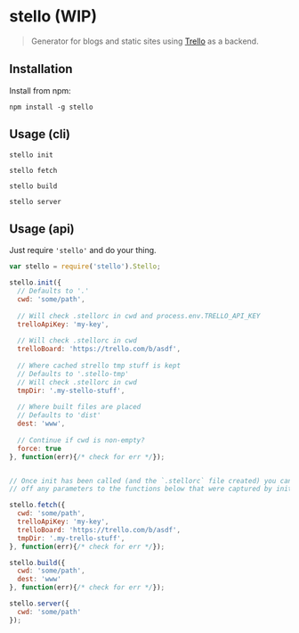 # stello (WIP)

> Generator for blogs and static sites using [Trello](https://trello.com/) as a
> backend.

## Installation

Install from npm:

```
npm install -g stello
```

## Usage (cli)

`stello init`

`stello fetch`

`stello build`

`stello server`


## Usage (api)

Just require `'stello'` and do your thing.

```javascript
var stello = require('stello').Stello;

stello.init({
  // Defaults to '.'
  cwd: 'some/path',
  
  // Will check .stellorc in cwd and process.env.TRELLO_API_KEY
  trelloApiKey: 'my-key',
  
  // Will check .stellorc in cwd
  trelloBoard: 'https://trello.com/b/asdf',
  
  // Where cached strello tmp stuff is kept
  // Defaults to '.stello-tmp'
  // Will check .stellorc in cwd
  tmpDir: '.my-stello-stuff',
  
  // Where built files are placed
  // Defaults to 'dist'
  dest: 'www',
  
  // Continue if cwd is non-empty?
  force: true
}, function(err){/* check for err */});


// Once init has been called (and the `.stellorc` file created) you can leave
// off any parameters to the functions below that were captured by init.

stello.fetch({
  cwd: 'some/path',
  trelloApiKey: 'my-key',
  trelloBoard: 'https://trello.com/b/asdf',
  tmpDir: '.my-trello-stuff', 
}, function(err){/* check for err */});

stello.build({
  cwd: 'some/path',
  dest: 'www'
}, function(err){/* check for err */});

stello.server({
  cwd: 'some/path'
});
```

